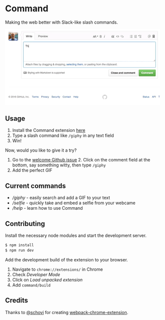 # Command

Making the web better with Slack-like slash commands.

![command](resources/command.gif)

## Usage

1. Install the Command extension [here](https://chrome.google.com/webstore/detail/slash/dkblejpmbmienbjpinbgebodokhpbkme)
2. Type a slash command like `/giphy` in any text field
3. Win!

Now, would you like to give it a try?

1. Go to the [welcome Github issue](https://github.com/jessepollak/command/issues/1) 2. Click on the comment field at the bottom, say something witty, then type `/giphy`
3. Add the perfect GIF

## Current commands

* */giphy* - easily search and add a GIF to your text
* */selfie* - quickly take and embed a selfie from your webcame
* */help* - learn how to use Command

## Contributing

Install the necessary node modules and start the development server.

```bash
$ npm install
$ npm run dev
```

Add the development build of the extension to your browser.

1. Navigate to `chrome://extensions/` in Chrome
2. Check *Developer Mode*
3. Click on *Load unpacked extension*
4. Add `command/build`

## Credits

Thanks to [@schovi](https://github.com/schovi) for creating [webpack-chrome-extension](https://github.com/schovi/webpack-chrome-extension).
